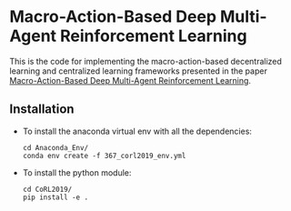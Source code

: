 # Macro-Action-Based Deep Multi-Agent Reinforcement Learning

This is the code for implementing the macro-action-based decentralized learning and centralized learning frameworks presented in the paper [Macro-Action-Based Deep Multi-Agent Reinforcement Learning](https://drive.google.com/file/d/1R5bh7Hqs_Dhzz7FMmPP8TmMmk_IppcWL/view).

## Installation

- To install the anaconda virtual env with all the dependencies:
  ```
  cd Anaconda_Env/
  conda env create -f 367_corl2019_env.yml
  ```
- To install the python module:
  ```
  cd CoRL2019/
  pip install -e .
  ```
